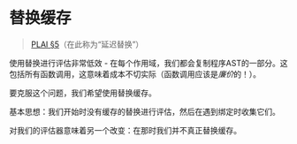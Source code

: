 # 替换缓存

> [PLAI §5](plai.pdf#chapter.5 "延迟替换")（在此称为“延迟替换”）

使用替换进行评估非常低效 - 在每个作用域，我们都会复制程序AST的一部分。这包括所有函数调用，这意味着成本不切实际（函数调用应该是*廉价*的！）。

要克服这个问题，我们希望使用替换缓存。

基本思想：我们开始时没有缓存的替换进行评估，然后在遇到绑定时收集它们。

对我们的评估器意味着另一个改变：在那时我们并不真正替换缓存。
